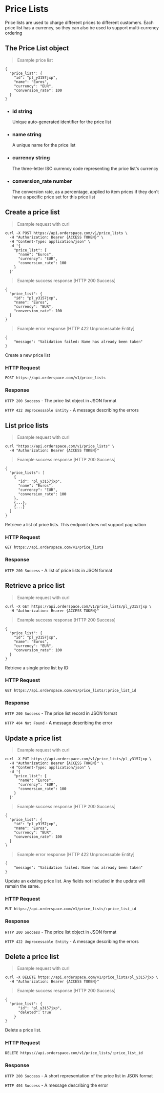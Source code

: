 # Price Lists

Price lists are used to charge different prices to different customers. Each price list has a currency, so they can also be used to support multi-currency ordering

## The Price List object

> Example price list

```json-doc
{
  "price_list": {
    "id": "pl_y3157jxp",
    "name": "Euros",
    "currency": "EUR",
    "conversion_rate": 100
  }
}
```

<ul class="attributes">
	<li>
		<h3><span class="name">id</span> <span class="type">string</span></h3>
		<div class="description">Unique auto-generated identifier for the price list</div>
	</li>
	<li>
		<h3><span class="name">name</span> <span class="type">string</span></h3>
		<div class="description">A unique name for the price list<div>
	</li>
	<li>
		<h3><span class="name">currency</span> <span class="type">string</span></h3>
		<div class="description">The three-letter ISO currency code representing the price list's currency</div>
	</li>
	<li>
		<h3><span class="name">conversion_rate</span> <span class="type number">number</span></h3>
		<div class="description">The conversion rate, as a percentage, applied to item prices if they don't have a specific price set for this price list<div>
	</li>
</ul>


## Create a price list

> Example request with curl

```shell
curl -X POST https://api.orderspace.com/v1/price_lists \
  -H "Authorization: Bearer {ACCESS TOKEN}" \
  -H "Content-Type: application/json" \
  -d '{
    "price_list": {
      "name": "Euros",
      "currency": "EUR",
      "conversion_rate": 100
    }
  }'
```

> Example success response [HTTP 200 Success]

```json-doc
{
  "price_list": {
    "id": "pl_y3157jxp",
    "name": "Euros",
    "currency": "EUR",
    "conversion_rate": 100
  }
}
```

> Example error response [HTTP 422 Unprocessable Entity]

```json-doc
{
	"message": "Validation failed: Name has already been taken"
}
```

Create a new price list

### HTTP Request

`POST https://api.orderspace.com/v1/price_lists`

### Response

`HTTP 200 Success` - The price list object in JSON format

`HTTP 422 Unprocessable Entity` - A message describing the errors


## List price lists

> Example request with curl

```shell
curl "https://api.orderspace.com/v1/price_lists" \
  -H "Authorization: Bearer {ACCESS TOKEN}"
```

> Example success response [HTTP 200 Success]

```json-doc
{
  "price_lists": [
    {
      "id": "pl_y3157jxp",
      "name": "Euros",
      "currency": "EUR",
      "conversion_rate": 100
    },
    {...},
    {...}
  ]
}
```

Retrieve a list of price lists. This endpoint does not support pagination

### HTTP Request

`GET https://api.orderspace.com/v1/price_lists`


### Response

`HTTP 200 Success` - A list of price lists in JSON format



## Retrieve a price list

> Example request with curl

```shell
curl -X GET https://api.orderspace.com/v1/price_lists/pl_y3157jxp \
  -H "Authorization: Bearer {ACCESS TOKEN}"
```

> Example success response [HTTP 200 Success]

```json-doc
{
  "price_list": {
    "id": "pl_y3157jxp",
    "name": "Euros",
    "currency": "EUR",
    "conversion_rate": 100
  }
}
```

Retrieve a single price list by ID

### HTTP Request

`GET https://api.orderspace.com/v1/price_lists/:price_list_id`

### Response

`HTTP 200 Success` - The price list record in JSON format

`HTTP 404 Not Found` - A message describing the error


## Update a price list

> Example request with curl

```shell
curl -X PUT https://api.orderspace.com/v1/price_lists/pl_y3157jxp \
  -H "Authorization: Bearer {ACCESS TOKEN}" \
  -H "Content-Type: application/json" \
  -d '{
    "price_list": {
      "name": "Euros",
      "currency": "EUR",
      "conversion_rate": 100
    }
  }'
```

> Example success response [HTTP 200 Success]

```json-doc
{
  "price_list": {
    "id": "pl_y3157jxp",
    "name": "Euros",
    "currency": "EUR",
    "conversion_rate": 100
  }
}
```

> Example error response [HTTP 422 Unprocessable Entity]

```json-doc
{
	"message": "Validation failed: Name has already been taken"
}
```

Update an existing price list. Any fields not included in the update will remain the same.

### HTTP Request

`PUT https://api.orderspace.com/v1/price_lists/:price_list_id`


### Response

`HTTP 200 Success` - The price list object in JSON format

`HTTP 422 Unprocessable Entity` - A message describing the errors


## Delete a price list

> Example request with curl

```shell
curl -X DELETE https://api.orderspace.com/v1/price_lists/pl_y3157jxp \
  -H "Authorization: Bearer {ACCESS TOKEN}"
```

> Example success response [HTTP 200 Success]

```json-doc
{
  "price_list": {
      "id": "pl_y3157jxp",
      "deleted": true
    }
}
```

Delete a price list.

### HTTP Request

`DELETE https://api.orderspace.com/v1/price_lists/:price_list_id`

### Response

`HTTP 200 Success` - A short representation of the price list in JSON format

`HTTP 404 Success` - A message describing the error

